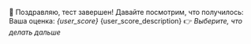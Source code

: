 🎉 Поздравляю, тест завершен! Давайте посмотрим, что получилось:
Ваша оценка: *{user_score}*
{user_score_description}
👉 *Выберите, что делать дальше*
